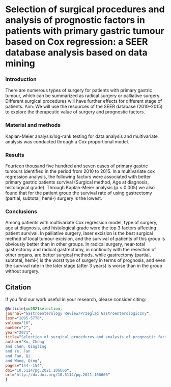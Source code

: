 # Selection of surgical procedures and analysis of prognostic factors in patients with primary gastric tumour based on Cox regression: a SEER database analysis based on data mining

### Introduction
There are numerous types of surgery for patients with primary gastric tumour, which can be summarized as radical surgery or palliative surgery. Different surgical procedures will have further effects for different stage of patients. Aim: We will use the resources of the SEER database (2010–2015) to explore the therapeutic value of surgery and prognostic factors.

### Material and methods
Kaplan-Meier analysis/log-rank testing for data analysis and multivariate analysis was conducted through a Cox proportional model.

### Results
Fourteen thousand five hundred and seven cases of primary gastric tumours identified in the period from 2010 to 2015. In a multivariate cox regression analysis, the following factors were associated with better primary gastric patients survival (Surgical method, Age at diagnosis, histological grade). Through Kaplan-Meier analysis (p < 0.005) we also found that for the patient group the survival rate of using gastrectomy (partial, subtotal, hemi-) surgery is the lowest.

### Conclusions
Among patients with multivariate Cox regression model, type of surgery, age at diagnosis, and histological grade were the top 3 factors affecting patient survival. In palliative surgery, laser excision is the best surgical method of local tumour excision, and the survival of patients of this group is obviously better than in other groups. In radical surgery, near-total gastrectomy and radical gastrectomy, in continuity with the resection of other organs, are better surgical methods, while gastrectomy (partial, subtotal, hemi-) is the worst type of surgery in terms of prognosis, and even the survival rate in the later stage (after 3 years) is worse than in the group without surgery.

## Citation

If you find our work useful in your research, please consider citing:

```bibtex
@Article{xu2021selection,
journal="Gastroenterology Review/Przegląd Gastroenterologiczny",
issn="1895-5770",
volume="16",
number="2",
year="2021",
title="Selection of surgical procedures and analysis of prognostic factors in patients with primary gastric tumour based on Cox regression: a SEER database analysis based on data mining",
author="Xu, Cheng
and Chen, Qingling
and Ye, Fan
and Fan, Qi
and Wang, Qing",
pages="144--154",
doi="10.5114/pg.2021.106666",
url="http://dx.doi.org/10.5114/pg.2021.106666"
}
```
